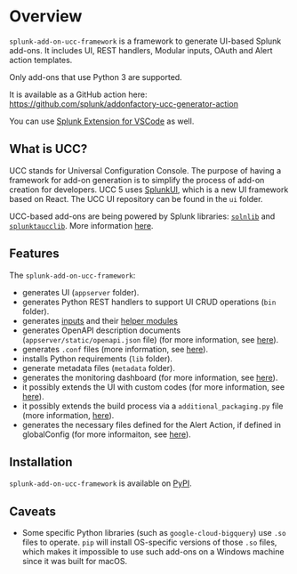 # Overview

`splunk-add-on-ucc-framework` is a framework to generate UI-based Splunk
add-ons. It includes UI, REST handlers, Modular inputs, OAuth and Alert
action templates.

Only add-ons that use Python 3 are supported.

It is available as a GitHub action here:
<https://github.com/splunk/addonfactory-ucc-generator-action>

You can use [Splunk Extension for VSCode](https://marketplace.visualstudio.com/items?itemName=Splunk.splunk)
as well.

## What is UCC?

UCC stands for Universal Configuration Console. The purpose of having a
framework for add-on generation is to simplify the process of add-on
creation for developers. UCC 5 uses [SplunkUI](https://splunkui.splunk.com/),
which is a new UI framework based on React. The UCC UI repository can be found in the `ui` folder.

UCC-based add-ons are being powered by Splunk libraries:
[`solnlib`](https://github.com/splunk/addonfactory-solutions-library-python) and
[`splunktaucclib`](https://github.com/splunk/addonfactory-ucc-library). More
information [here](ucc_related_libraries.md).

## Features

The `splunk-add-on-ucc-framework`:

* generates UI (`appserver` folder).
* generates Python REST handlers to support UI CRUD operations (`bin` folder).
* generates [inputs](./inputs/index.md) and their [helper modules](./inputs/helper.md)
* generates OpenAPI description documents (`appserver/static/openapi.json` file) (for more information, see [here](openapi.md)).
* generates `.conf` files (more information, see [here](dot_conf_files.md)).
* installs Python requirements (`lib` folder).
* generate metadata files (`metadata` folder).
* generates the monitoring dashboard (for more information, see [here](dashboard.md)).
* it possibly extends the UI with custom codes (for more information, see [here](custom_ui_extensions/custom_hook.md)).
* it possibly extends the build process via a `additional_packaging.py` file (more information, [here](additional_packaging.md)).
* generates the necessary files defined for the Alert Action, if defined in globalConfig (for more informaiton, see [here](alert_actions/index.md)).

## Installation

`splunk-add-on-ucc-framework` is available on [PyPI](https://pypi.org/project/splunk-add-on-ucc-framework/).

## Caveats

* Some specific Python libraries (such as `google-cloud-bigquery`) use `.so` files to operate. `pip` will install OS-specific versions of those `.so` files, which makes it impossible to use such add-ons on a Windows machine since it was built for macOS.
